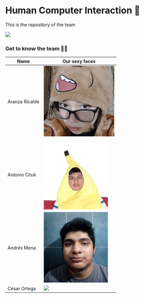 # Human Computer Interaction 🤖

This is the repository of the team

<img src="https://mma.prnewswire.com/media/1513369/Educative_Logo.jpg" height="20">

### Get to know the team 🐙✨

| Name          | Our sexy faces |
| ------------- | ------------- |
| Aranza Ricalde  | <img src="assets/fotopreciosa.jpg" height="220"> |
| Antonio Cituk  | <img src="assets/IMG-20210302-WA0049.jpg"  width="200" height="220"> |
| Andrés Mena  | <img src="assets/LlXZ2T.jpg"  width="200" height="220"> |
| César Ortega  | <img src="WhatsApp Image 2023-06-11 at 11.13.07 PM.jpeg" height="220"> |


